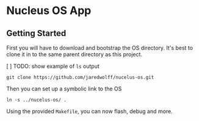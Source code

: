 # Nucleus OS App

## Getting Started

First you will have to download and bootstrap the OS directory.
It's best to clone it in to the same parent directory as this project.

[ ] TODO: show example of `ls` output

```
git clone https://github.com/jaredwolff/nucelus-os.git
```

Then you can set up a symbolic link to the OS

```
ln -s ../nucelus-os/ .
```

Using the provided `Makefile`, you can now flash, debug and more.